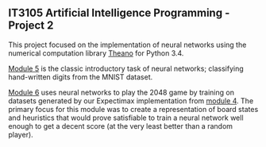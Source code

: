 ## IT3105 Artificial Intelligence Programming - Project 2

This project focused on the implementation of neural networks using the numerical computation library [Theano](http://deeplearning.net/software/theano/) for Python 3.4.

[Module 5](https://github.com/pmitche/it3105-aiprogramming/tree/master/project3/module5) is the classic introductory task of neural networks; classifying hand-written digits from the MNIST dataset.

[Module 6](https://github.com/pmitche/it3105-aiprogramming/tree/master/project3/module6) uses neural networks to play the 2048 game by training on datasets generated by our Expectimax implementation from [module 4](https://github.com/pmitche/it3105-aiprogramming/tree/master/project2). The primary focus for this module was to create a representation of board states and heuristics that would prove satisfiable to train a neural network well enough to get a decent score (at the very least better than a random player). 
